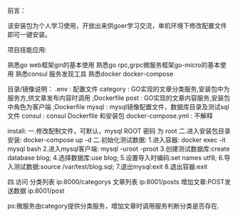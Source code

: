 前言：

该安装包为个人学习使用，开放出来供goer学习交流，单机环境下修改配置文件即可一键安装。

项目技能应用:

熟悉go web框架gin的基本使用
熟悉go rpc,grpc微服务框架go-micro的基本使用
熟悉consul 服务发现工具
熟悉docker docker-compose

目录/镜像说明：
.env : 配置文件
category : GO实现的文章分类服务,安装包中为服务方,供文章发布内容时调用 ;Dockerfile
post : GO实现的文章内容服务,安装包中角色为客户端 ;Dockerfile
mysql : mysql镜像配置文件，数据库目录及测试sql文件
consul : consul Dockerfile 和安装包
docker-compose.yml : 不解释


 install:
一.修改配制文件，可默认，mysql ROOT 密码 为 root
二.进入安装包目录安装:
 docker-compose up -d
二.初始化测试数据:
1.进入容器: docker exec -it mysql bash
2.进入mysql客户端: mysql -uroot -proot
3.创建测试数据库:create database blog;
4.选择数据库:use blog;
5.设置导入时编码:set names utf8;
6.导入测试数据:source /var/test/blog.sql;
7.退出mysql:exit
8.退出容器:exit

四.访问
分类列表 ip:8000/categorys
文章列表 ip:8001/posts
增加文章:POST发送数据 ip:8001/post


ps:微服务由category提供分类服务，增加文章时调用服务判断分类是否存在.

